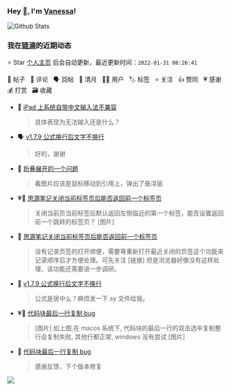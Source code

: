 ### Hey 👋, I'm [Vanessa](http://vanessa.b3log.org/)!

![Github Stats](https://github-readme-stats.vercel.app/api?username=Vanessa219&show_icons=true)

<!--events start -->

### 我在[链滴](https://ld246.com)的近期动态

⭐️ Star [个人主页](https://github.com/Vanessa219/Vanessa219) 后会自动更新，最近更新时间：`2022-01-31 08:26:41`

📝 帖子 &nbsp; 💬 评论 &nbsp; 🗣 回帖 &nbsp; 🌙 清月 &nbsp; 👨‍💻 用户 &nbsp; 🏷️ 标签 &nbsp; ⭐️ 关注 &nbsp; 👍 赞同 &nbsp; 💗 感谢 &nbsp; 💰 打赏 &nbsp; 🗃 收藏

* 💬 [iPad 上系统自带中文输入法不兼容](https://ld246.com/article/1643473862873/comment/1643544865752#comments)

  > 具体表现为无法输入还是什么？
* 🗣 [v1.7.9 公式换行后文字不换行](https://ld246.com/article/1643353137309/comment/1643418033588#comments)

  > 好的，谢谢
* 💬 [折叠展开的一个问题](https://ld246.com/article/1643377490368/comment/1643382380627#comments)

  > 看图片应该是鼠标移动到引用上，弹出了悬浮层
* 💗📝 [思源笔记关闭当前标签页后能否返回前一个标签页](https://ld246.com/article/1643359808216)

  > 关闭当前页当前标签后默认返回左侧临近的第一个标签，能否设置返回前一个跳转的标签页？ [图片]
* 💬 [思源笔记关闭当前标签页后能否返回前一个标签页](https://ld246.com/article/1643359808216/comment/1643382098037#comments)

  > 没有记录页签的打开顺便，需要等重新打开最近关闭的页签这个功能来记录顺序后才方便处理。可先关注 [链接] 但是浏览器好像没有这样处理，该功能还需要进一步调研。
* 💬 [v1.7.9 公式换行后文字不换行](https://ld246.com/article/1643353137309/comment/1643382026407#comments)

  > 公式是居中么？麻烦发一下.sy 文件给我。
* 💗📝 [代码块最后一行复制 bug](https://ld246.com/article/1643282894693)

  > [图片] 如上图,在 macos 系统下, 代码块的最后一行的双击选中复制整行会复制失败, 其他行都正常, windows 没有尝试 [图片]
* 💬 [代码块最后一行复制 bug](https://ld246.com/article/1643282894693/comment/1643296766682#comments)

  > 感谢反馈，下个版本修复


<!--events end -->

<a title="Hits" target="_blank" href="https://github.com/Vanessa219/Vanessa219"><img src="https://hits.b3log.org/Vanessa219/Vanessa219.svg"></a>
